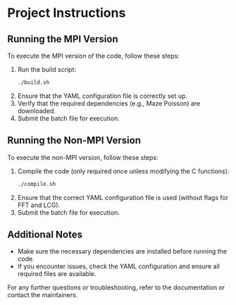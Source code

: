 # Project Instructions

## Running the MPI Version
To execute the MPI version of the code, follow these steps:

1. Run the build script:
   ```sh
   ./build.sh
   ```
2. Ensure that the YAML configuration file is correctly set up.
3. Verify that the required dependencies (e.g., Maze Poisson) are downloaded.
4. Submit the batch file for execution.

## Running the Non-MPI Version
To execute the non-MPI version, follow these steps:

1. Compile the code (only required once unless modifying the C functions):
   ```sh
   ./compile.sh
   ```
2. Ensure that the correct YAML configuration file is used (without flags for FFT and LCG).
3. Submit the batch file for execution.

## Additional Notes
- Make sure the necessary dependencies are installed before running the code.
- If you encounter issues, check the YAML configuration and ensure all required files are available.

For any further questions or troubleshooting, refer to the documentation or contact the maintainers.
